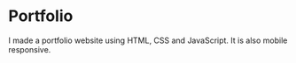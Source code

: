 # Portfolio
I made a portfolio website using HTML, CSS and JavaScript. It is also mobile responsive.
